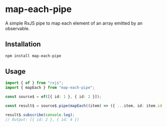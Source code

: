 # map-each-pipe

A simple RxJS pipe to map each element of an array emitted by an observable.

## Installation

```bash
npm install map-each-pipe
```

## Usage

```typescript
import { of } from "rxjs";
import { mapEach } from "map-each-pipe";

const source$ = of([{ id: 1 }, { id: 2 }]);

const result$ = source$.pipe(mapEach((item) => ({ ...item, id: item.id * 2 })));

result$.subscribe(console.log);
// Output: [{ id: 2 }, { id: 4 }]
```
